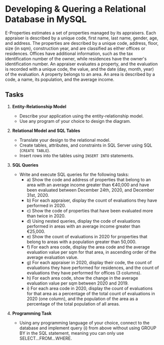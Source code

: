 # Developing & Quering a Relational Database in MySQL


E-Properties estimates a set of properties managed by its appraisers. Each appraiser is described by a unique code, first name, last name, gender, age, and address. The properties are described by a unique code, address, floor, size (in sqm), construction year, and are classified as either offices or residences. Offices have additional information, such as the tax identification number of the owner, while residences have the owner's identification number. An appraiser evaluates a property, and the evaluation is recorded with a unique code, the value, and the date (day, month, year) of the evaluation. A property belongs to an area. An area is described by a code, a name, its population, and the average income.

## Tasks

1. **Entity-Relationship Model**
   - Describe your application using the entity-relationship model.
   - Use any program of your choice to design the diagram.

2. **Relational Model and SQL Tables**
   - Translate your design to the relational model.
   - Create tables, attributes, and constraints in SQL Server using SQL (`CREATE TABLE`).
   - Insert rows into the tables using `INSERT INTO` statements.

3. **SQL Queries**
   - Write and execute SQL queries for the following tasks:
     * a) Show the code and address of properties that belong to an area with an average income greater than €40,000 and have been evaluated between December 24th, 2020, and December 31st, 2020.
     * b) For each appraiser, display the count of evaluations they have performed in 2020.
     * c) Show the code of properties that have been evaluated more than twice in 2020.
     * d) Using nested queries, display the code of evaluations performed in areas with an average income greater than €25,000.
     * e) Show the count of evaluations in 2020 for properties that belong to areas with a population greater than 50,000.
     * f) For each area code, display the area code and the average evaluation value per sqm for that area, in ascending order of the average evaluation value.
     * g) For each appraiser in 2020, display their code, the count of evaluations they have performed for residences, and the count of evaluations they have performed for offices (3 columns).
     * h) For each area code, show the change in the average evaluation value per sqm between 2020 and 2019.
     * i) For each area code in 2020, display the count of evaluations for that area as a percentage of the total count of evaluations in 2020 (one column), and the population of the area as a percentage of the total population of all areas.

4. **Programming Task**
   - Using any programming language of your choice, connect to the database and implement query (i) from above without using GROUP BY in the SQL statement, meaning you can only use SELECT...FROM...WHERE.

